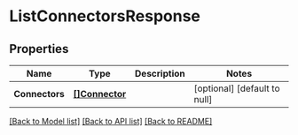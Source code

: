 # ListConnectorsResponse

## Properties
Name | Type | Description | Notes
------------ | ------------- | ------------- | -------------
**Connectors** | [**[]Connector**](Connector.md) |  | [optional] [default to null]

[[Back to Model list]](../README.md#documentation-for-models) [[Back to API list]](../README.md#documentation-for-api-endpoints) [[Back to README]](../README.md)


